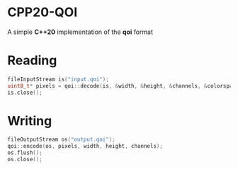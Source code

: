 # __CPP20-QOI__
A simple **C++20** implementation of the **qoi** format

# Reading
```c++
fileInputStream is("input.qoi");
uint8_t* pixels = qoi::decode(is, &width, &height, &channels, &colorspace);
is.close();
```

# Writing
```c++
fileOutputStream os("output.qoi");
qoi::encode(os, pixels, width, height, channels);
os.flush();
os.close();

```
